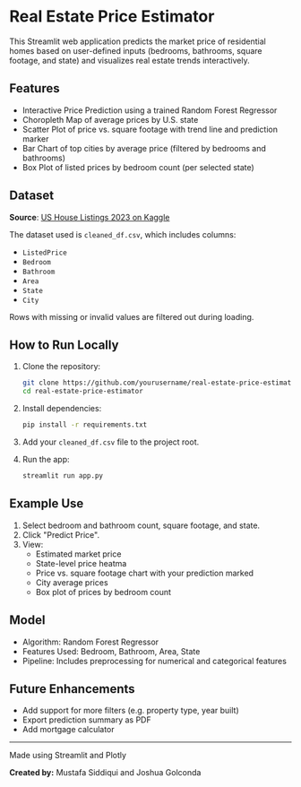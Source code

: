 # Real Estate Price Estimator

This Streamlit web application predicts the market price of residential homes based on user-defined inputs (bedrooms, bathrooms, square footage, and state) and visualizes real estate trends interactively.

## Features
- Interactive Price Prediction using a trained Random Forest Regressor
- Choropleth Map of average prices by U.S. state
- Scatter Plot of price vs. square footage with trend line and prediction marker
- Bar Chart of top cities by average price (filtered by bedrooms and bathrooms)
- Box Plot of listed prices by bedroom count (per selected state)

## Dataset
**Source**: [US House Listings 2023 on Kaggle](https://www.kaggle.com/datasets/febinphilips/us-house-listings-2023?resource=download)

The dataset used is `cleaned_df.csv`, which includes columns:
- `ListedPrice`
- `Bedroom`
- `Bathroom`
- `Area`
- `State`
- `City`

Rows with missing or invalid values are filtered out during loading.

## How to Run Locally
1. Clone the repository:
   ```bash
   git clone https://github.com/yourusername/real-estate-price-estimator.git
   cd real-estate-price-estimator
   ```

2. Install dependencies:
   ```bash
   pip install -r requirements.txt
   ```

3. Add your `cleaned_df.csv` file to the project root.

4. Run the app:
   ```bash
   streamlit run app.py
   ```

## Example Use
1. Select bedroom and bathroom count, square footage, and state.
2. Click "Predict Price".
3. View:
   - Estimated market price
   - State-level price heatma
   - Price vs. square footage chart with your prediction marked
   - City average prices
   - Box plot of prices by bedroom count

## Model
- Algorithm: Random Forest Regressor
- Features Used: Bedroom, Bathroom, Area, State
- Pipeline: Includes preprocessing for numerical and categorical features

## Future Enhancements
- Add support for more filters (e.g. property type, year built)
- Export prediction summary as PDF
- Add mortgage calculator

---

Made using Streamlit and Plotly

**Created by:** Mustafa Siddiqui and Joshua Golconda
